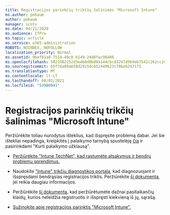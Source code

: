 ```yaml
---
title: Registracijos parinkčių trikčių šalinimas "Microsoft Intune"
ms.author: pebaum
author: pebaum
manager: scotv
ms.date: 04/21/2020
ms.audience: ITPro
ms.topic: article
ms.service: o365-administration
ROBOTS: NOINDEX, NOFOLLOW
localization_priority: Normal
ms.assetid: 9bef81ad-7514-49c8-b149-24d8fec90486
ms.openlocfilehash: 5821982252d3e4b8d8b09a144cbcd3297d969ab7541c262cc2ef7d85a2f4eaae
ms.sourcegitcommit: b5f7da89a650d2915dc652449623c78be6247175
ms.translationtype: MT
ms.contentlocale: lt-LT
ms.lasthandoff: 08/05/2021
ms.locfileid: "53980941"
---
```

# <a name="troubleshoot-issues-with-enrollment-options-microsoft-intune"></a>Registracijos parinkčių trikčių šalinimas "Microsoft Intune"

Peržiūrėkite toliau nurodytus išteklius, kad išspręsite problemą dabar. Jei šie ištekliai nepadinga, kreipkitės į palaikymo tarnybą spustelėję [čia](https://portal.azure.com/#blade/Microsoft_Intune_DeviceSettings/ExtensionLandingBlade/help) ir pasirinkdami "Kurti palaikymo užklausą". 
  
- [Peržiūrėkite "Intune TechNet", kad rastumėte atsakymus ir bendrų problemų sprendimus.](https://social.technet.microsoft.com/Forums/home?category=microsoftintune&amp;filter=alltypes&amp;sort=lastpostdesc)
    
- Naudokite ["Intune" trikčių diagnostikos portalą,](https://devicemanagement.microsoft.com/#blade/Microsoft_Intune_DeviceSettings/TroubleshootBlade) kad diagnozuojant ir išspręsdami bendrąsias registracijos triktis. Peržiūrėkite [šį dokumentą,](https://docs.microsoft.com/intune/help-desk-operators) jei reikia daugiau informacijos. 
    
- Peržiūrėkite [šį dokumentą,](https://docs.microsoft.com/troubleshoot/mem/intune/troubleshoot-device-enrollment-in-intune) kad peržiūrėtumėte dažnai pasitaikančių klaidų, kurios neleidžia registruotis ir išspręsti kiekvieną iš jų, sąrašą. 
    
- [Sužinokite apie registracijos parinktis "Microsoft Intune".](https://docs.microsoft.com/intune/enrollment-options)
    

